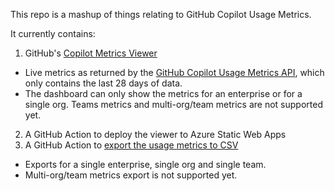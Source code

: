This repo is a mashup of things relating to GitHub Copilot Usage Metrics.

It currently contains:
1. GitHub's [Copilot Metrics Viewer](https://github.com/github-copilot-resources/copilot-metrics-viewer)
  - Live metrics as returned by the [GitHub Copilot Usage Metrics API](), which only contains the last 28 days of data.
  - The dashboard can only show the metrics for an enterprise or for a single org. Teams metrics and multi-org/team metrics are not supported yet.
2. A GitHub Action to deploy the viewer to Azure Static Web Apps
3. A GitHub Action to [export the usage metrics to CSV](https://github.com/marketplace/actions/github-copilot-usage-metrics-api-export)
  - Exports for a single enterprise, single org and single team.
  - Multi-org/team metrics export is not supported yet.
